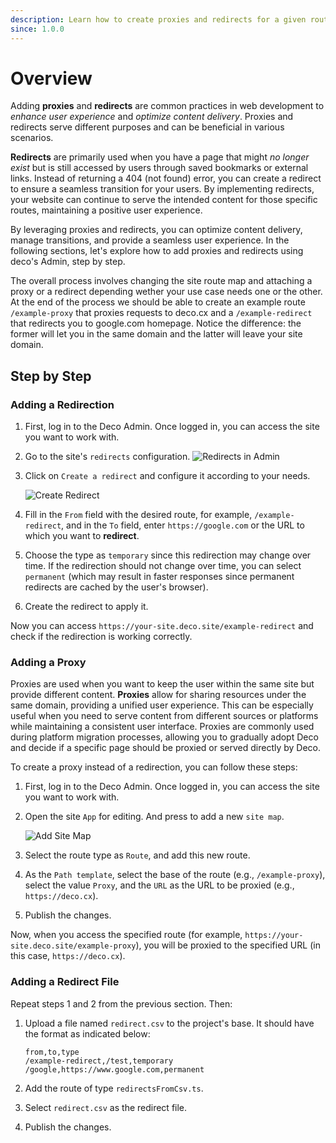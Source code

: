```yaml
---
description: Learn how to create proxies and redirects for a given route
since: 1.0.0
---
```


# Overview

Adding **proxies** and **redirects** are common practices in web development to
_enhance user experience_ and _optimize content delivery_. Proxies and redirects
serve different purposes and can be beneficial in various scenarios.

**Redirects** are primarily used when you have a page that might _no longer
exist_ but is still accessed by users through saved bookmarks or external links.
Instead of returning a 404 (not found) error, you can create a redirect to
ensure a seamless transition for your users. By implementing redirects, your
website can continue to serve the intended content for those specific routes,
maintaining a positive user experience.

By leveraging proxies and redirects, you can optimize content delivery, manage
transitions, and provide a seamless user experience. In the following sections,
let's explore how to add proxies and redirects using deco's Admin, step by step.

The overall process involves changing the site route map and attaching a proxy
or a redirect depending wether your use case needs one or the other. At the end
of the process we should be able to create an example route `/example-proxy`
that proxies requests to deco.cx and a `/example-redirect` that redirects you to
google.com homepage. Notice the difference: the former will let you in the same
domain and the latter will leave your site domain.

## Step by Step

### Adding a Redirection

1. First, log in to the Deco Admin. Once logged in, you can access the site you
   want to work with.

2. Go to the site's `redirects` configuration.
   ![Redirects in Admin](https://github.com/deco-cx/apps/assets/882438/29e9f388-2c32-4190-96e5-ac5a8001b68c)

3. Click on `Create a redirect` and configure it according to your needs.

   ![Create Redirect](https://github.com/deco-cx/apps/assets/882438/63a7d2a4-cc53-47eb-adca-c6cb601e7f41)

4. Fill in the `From` field with the desired route, for example,
   `/example-redirect`, and in the `To` field, enter `https://google.com` or the
   URL to which you want to **redirect**.

5. Choose the type as `temporary` since this redirection may change over time.
   If the redirection should not change over time, you can select `permanent`
   (which may result in faster responses since permanent redirects are cached by
   the user's browser).

6. Create the redirect to apply it.

Now you can access `https://your-site.deco.site/example-redirect` and check if
the redirection is working correctly.

### Adding a Proxy

Proxies are used when you want to keep the user within the same site but provide
different content. **Proxies** allow for sharing resources under the same
domain, providing a unified user experience. This can be especially useful when
you need to serve content from different sources or platforms while maintaining
a consistent user interface. Proxies are commonly used during platform migration
processes, allowing you to gradually adopt Deco and decide if a specific page
should be proxied or served directly by Deco.

To create a proxy instead of a redirection, you can follow these steps:

1. First, log in to the Deco Admin. Once logged in, you can access the site you
   want to work with.

2. Open the site `App` for editing. And press to add a new `site map`.

   ![Add Site Map](https://github.com/deco-cx/apps/assets/882438/92427ed1-54cb-49f2-88f5-3be8c1c27b8a)

3. Select the route type as `Route`, and add this new route.

4. As the `Path template`, select the base of the route (e.g.,
   `/example-proxy`), select the value `Proxy`, and the `URL` as the URL to be
   proxied (e.g., `https://deco.cx`).

5. Publish the changes.

Now, when you access the specified route (for example,
`https://your-site.deco.site/example-proxy`), you will be proxied to the
specified URL (in this case, `https://deco.cx`).

### Adding a Redirect File

Repeat steps 1 and 2 from the previous section. Then:

1. Upload a file named `redirect.csv` to the project's base. It should have the
   format as indicated below:

   ```
   from,to,type
   /example-redirect,/test,temporary
   /google,https://www.google.com,permanent
   ```

2. Add the route of type `redirectsFromCsv.ts`.

3. Select `redirect.csv` as the redirect file.

4. Publish the changes.
